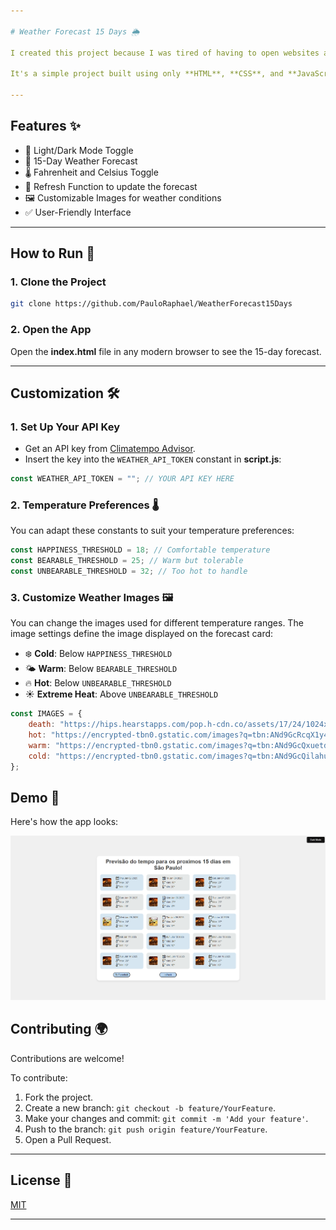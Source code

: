 ```yaml
---

# Weather Forecast 15 Days 🌦️

I created this project because I was tired of having to open websites and search for the 15-day weather forecast. With this project, you can see the weather forecast for the next 15 days in a specific city.  

It's a simple project built using only **HTML**, **CSS**, and **JavaScript**. This project also helped me understand how to better use APIs, refactor code for maximum efficiency, and make the code easier to modify and maintain.

---
```


## Features ✨
- 🌙 Light/Dark Mode Toggle
- 📆 15-Day Weather Forecast
- 🌡️ Fahrenheit and Celsius Toggle
- 🔄 Refresh Function to update the forecast
- 🖼️ Customizable Images for weather conditions
- ✅ User-Friendly Interface

---

## How to Run 🚀

### 1. Clone the Project  
```bash
git clone https://github.com/PauloRaphael/WeatherForecast15Days
```

### 2. Open the App  
Open the **index.html** file in any modern browser to see the 15-day forecast.

---

## Customization 🛠️

### 1. Set Up Your API Key  
- Get an API key from [Climatempo Advisor](https://advisor.climatempo.com.br).  
- Insert the key into the `WEATHER_API_TOKEN` constant in **script.js**:  

```javascript
const WEATHER_API_TOKEN = ""; // YOUR API KEY HERE
```

### 2. Temperature Preferences 🌡️  
You can adapt these constants to suit your temperature preferences:  

```javascript
const HAPPINESS_THRESHOLD = 18; // Comfortable temperature
const BEARABLE_THRESHOLD = 25; // Warm but tolerable
const UNBEARABLE_THRESHOLD = 32; // Too hot to handle
```

### 3. Customize Weather Images 🖼️  
You can change the images used for different temperature ranges. The image settings define the image displayed on the forecast card:  

- ❄️ **Cold**: Below `HAPPINESS_THRESHOLD`  
- 🌤️ **Warm**: Below `BEARABLE_THRESHOLD`  
- 🔥 **Hot**: Below `UNBEARABLE_THRESHOLD`  
- ☀️ **Extreme Heat**: Above `UNBEARABLE_THRESHOLD`  

```javascript
const IMAGES = {
    death: "https://hips.hearstapps.com/pop.h-cdn.co/assets/17/24/1024x1024/square-1497634598-eithe-981211-big.gif?resize=980:*",
    hot: "https://encrypted-tbn0.gstatic.com/images?q=tbn:ANd9GcRcqX1y4reo4wVEMfu53871t0Sv7v-vb9A31Q&s",
    warm: "https://encrypted-tbn0.gstatic.com/images?q=tbn:ANd9GcQxuetdRDiY-masFfSqJ6LNP9Qs-aoSOEO80w&s",
    cold: "https://encrypted-tbn0.gstatic.com/images?q=tbn:ANd9GcQilahueN_sF9N0AOquT4rFL1o_qcsttwB3Gg&s"
};
```

## Demo 🎥

Here's how the app looks:

![Screenshot of the Weather Forecast app interface showing a 15-day forecast in both Celsius and Fahrenheit.](https://github.com/PauloRaphael/WeatherForecast15Days/blob/master/Images/WeatherForecast15DaysDemo.png?raw=true)

## Contributing 🌍  
Contributions are welcome!  

To contribute:  
1. Fork the project.  
2. Create a new branch: `git checkout -b feature/YourFeature`.  
3. Make your changes and commit: `git commit -m 'Add your feature'`.  
4. Push to the branch: `git push origin feature/YourFeature`.  
5. Open a Pull Request.  

---

## License 📜

[MIT](https://choosealicense.com/licenses/mit/)

---
